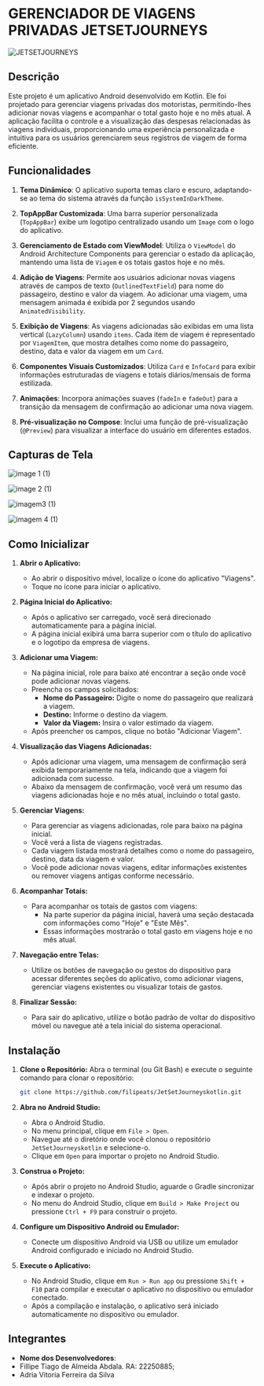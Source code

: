 # GERENCIADOR DE VIAGENS PRIVADAS JETSETJOURNEYS
![JETSETJOURNEYS](https://github.com/filipeats/JetSetJourneyskotlin/assets/121572315/babd6482-61c6-4ef8-998a-ffeacf4ba335)
## Descrição
Este projeto é um aplicativo Android desenvolvido em Kotlin. Ele foi projetado para gerenciar viagens privadas dos motoristas, permitindo-lhes adicionar novas viagens e acompanhar o total gasto hoje e no mês atual. A aplicação facilita o controle e a visualização das despesas relacionadas às viagens individuais, proporcionando uma experiência personalizada e intuitiva para os usuários gerenciarem seus registros de viagem de forma eficiente.
## Funcionalidades
1. **Tema Dinâmico**: O aplicativo suporta temas claro e escuro, adaptando-se ao tema do sistema através da função `isSystemInDarkTheme`.

2. **TopAppBar Customizada**: Uma barra superior personalizada (`TopAppBar`) exibe um logotipo centralizado usando um `Image` com o logo do aplicativo.

3. **Gerenciamento de Estado com ViewModel**: Utiliza o `ViewModel` do Android Architecture Components para gerenciar o estado da aplicação, mantendo uma lista de `Viagem` e os totais gastos hoje e no mês.

4. **Adição de Viagens**: Permite aos usuários adicionar novas viagens através de campos de texto (`OutlinedTextField`) para nome do passageiro, destino e valor da viagem. Ao adicionar uma viagem, uma mensagem animada é exibida por 2 segundos usando `AnimatedVisibility`.

5. **Exibição de Viagens**: As viagens adicionadas são exibidas em uma lista vertical (`LazyColumn`) usando `items`. Cada item de viagem é representado por `ViagemItem`, que mostra detalhes como nome do passageiro, destino, data e valor da viagem em um `Card`.

6. **Componentes Visuais Customizados**: Utiliza `Card` e `InfoCard` para exibir informações estruturadas de viagens e totais diários/mensais de forma estilizada.

7. **Animações**: Incorpora animações suaves (`fadeIn` e `fadeOut`) para a transição da mensagem de confirmação ao adicionar uma nova viagem.

8. **Pré-visualização no Compose**: Inclui uma função de pré-visualização (`@Preview`) para visualizar a interface do usuário em diferentes estados.
## Capturas de Tela

![image 1 (1)](https://github.com/filipeats/JetSetJourneyskotlin/assets/121572315/7e8321de-e3fe-45c6-bef7-8e800fffe5db)

![image 2 (1)](https://github.com/filipeats/JetSetJourneyskotlin/assets/121572315/455baaa6-4cf4-4cc7-b882-4afa31794022)

![imagem3 (1)](https://github.com/filipeats/JetSetJourneyskotlin/assets/121572315/d8a2e225-14c9-4bdc-ad22-3962981bb935)

![imagem 4  (1)](https://github.com/filipeats/JetSetJourneyskotlin/assets/121572315/ef96445b-cbdb-418e-bb15-c516291e5533)

## Como Inicializar

1. **Abrir o Aplicativo:**
   - Ao abrir o dispositivo móvel, localize o ícone do aplicativo "Viagens".
   - Toque no ícone para iniciar o aplicativo.

2. **Página Inicial do Aplicativo:**
   - Após o aplicativo ser carregado, você será direcionado automaticamente para a página inicial.
   - A página inicial exibirá uma barra superior com o título do aplicativo e o logotipo da empresa de viagens.

3. **Adicionar uma Viagem:**
   - Na página inicial, role para baixo até encontrar a seção onde você pode adicionar novas viagens.
   - Preencha os campos solicitados:
     - **Nome do Passageiro:** Digite o nome do passageiro que realizará a viagem.
     - **Destino:** Informe o destino da viagem.
     - **Valor da Viagem:** Insira o valor estimado da viagem.
   - Após preencher os campos, clique no botão "Adicionar Viagem".

4. **Visualização das Viagens Adicionadas:**
   - Após adicionar uma viagem, uma mensagem de confirmação será exibida temporariamente na tela, indicando que a viagem foi adicionada com sucesso.
   - Abaixo da mensagem de confirmação, você verá um resumo das viagens adicionadas hoje e no mês atual, incluindo o total gasto.

5. **Gerenciar Viagens:**
   - Para gerenciar as viagens adicionadas, role para baixo na página inicial.
   - Você verá a lista de viagens registradas.
   - Cada viagem listada mostrará detalhes como o nome do passageiro, destino, data da viagem e valor.
   - Você pode adicionar novas viagens, editar informações existentes ou remover viagens antigas conforme necessário.

6. **Acompanhar Totais:**
   - Para acompanhar os totais de gastos com viagens:
     - Na parte superior da página inicial, haverá uma seção destacada com informações como "Hoje" e "Este Mês".
     - Essas informações mostrarão o total gasto em viagens hoje e no mês atual.

7. **Navegação entre Telas:**
   - Utilize os botões de navegação ou gestos do dispositivo para acessar diferentes seções do aplicativo, como adicionar viagens, gerenciar viagens existentes ou visualizar totais de gastos.

8. **Finalizar Sessão:**
   - Para sair do aplicativo, utilize o botão padrão de voltar do dispositivo móvel ou navegue até a tela inicial do sistema operacional.
## Instalação

1. **Clone o Repositório:**
   Abra o terminal (ou Git Bash) e execute o seguinte comando para clonar o repositório:
   ```bash
   git clone https://github.com/filipeats/JetSetJourneyskotlin.git
   ```

2. **Abra no Android Studio:**
   - Abra o Android Studio.
   - No menu principal, clique em `File > Open`.
   - Navegue até o diretório onde você clonou o repositório `JetSetJourneyskotlin` e selecione-o.
   - Clique em `Open` para importar o projeto no Android Studio.

3. **Construa o Projeto:**
   - Após abrir o projeto no Android Studio, aguarde o Gradle sincronizar e indexar o projeto.
   - No menu do Android Studio, clique em `Build > Make Project` ou pressione `Ctrl + F9` para construir o projeto.

4. **Configure um Dispositivo Android ou Emulador:**
   - Conecte um dispositivo Android via USB ou utilize um emulador Android configurado e iniciado no Android Studio.

5. **Execute o Aplicativo:**
   - No Android Studio, clique em `Run > Run app` ou pressione `Shift + F10` para compilar e executar o aplicativo no dispositivo ou emulador conectado.
   - Após a compilação e instalação, o aplicativo será iniciado automaticamente no dispositivo ou emulador.
## Integrantes

- **Nome dos Desenvolvedores**:
- Fillipe Tiago de Almeida Abdala. RA: 22250885;
- Adria Vitoria Ferreira da Silva 





